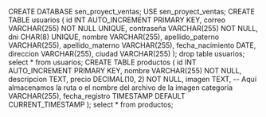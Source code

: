 
CREATE DATABASE sen_proyect_ventas;
USE sen_proyect_ventas;
CREATE TABLE usuarios (
    id INT AUTO_INCREMENT PRIMARY KEY,
    correo VARCHAR(255) NOT NULL UNIQUE,
    contraseña VARCHAR(255) NOT NULL,
    dni CHAR(8) UNIQUE,
    nombre VARCHAR(255),
    apellido_paterno VARCHAR(255),
    apellido_materno VARCHAR(255),
    fecha_nacimiento DATE,
    direccion VARCHAR(255),
    ciudad VARCHAR(255)
);
drop table usuarios;
select * from usuarios;
CREATE TABLE productos (
    id INT AUTO_INCREMENT PRIMARY KEY,
    nombre VARCHAR(255) NOT NULL,
    descripcion TEXT,
    precio DECIMAL(10, 2) NOT NULL,
    imagen TEXT, -- Aquí almacenamos la ruta o el nombre del archivo de la imagen
    categoria VARCHAR(255),
    fecha_registro TIMESTAMP DEFAULT CURRENT_TIMESTAMP
);
select * from productos;